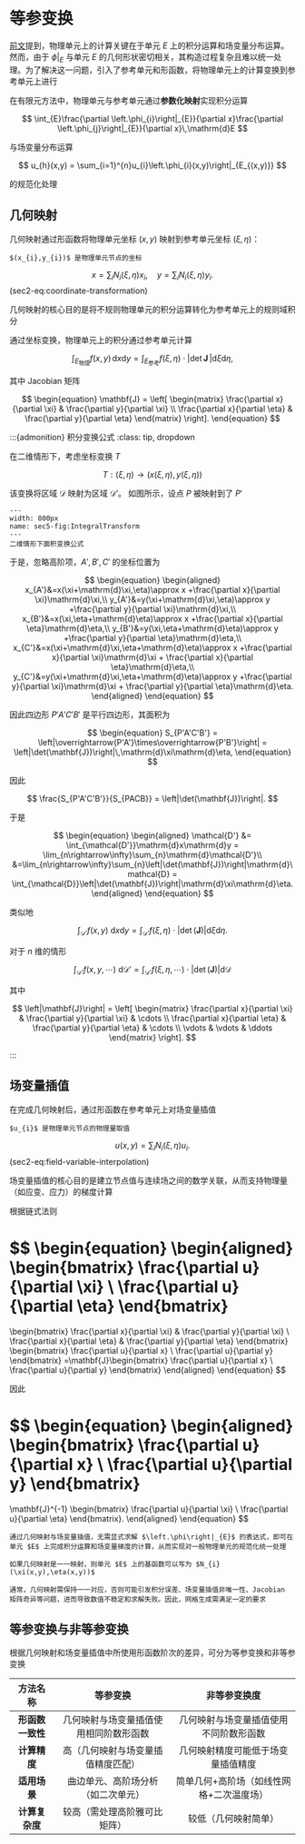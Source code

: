 # 等参变换

[前文](./intro.md)提到，物理单元上的计算关键在于单元 $E$ 上的积分运算和场变量分布运算。然而，由于 $\left.\phi\right|_{E}$ 与单元 $E$ 的几何形状密切相关，其构造过程复杂且难以统一处理。为了解决这一问题，引入了参考单元和形函数，将物理单元上的计算变换到参考单元上进行

在有限元方法中，物理单元与参考单元通过**参数化映射**实现积分运算

$$
\int_{E}\frac{\partial \left.\phi_{i}\right|_{E}}{\partial x}\frac{\partial \left.\phi_{j}\right|_{E}}{\partial x}\,\mathrm{d}E
$$

与场变量分布运算

$$
u_{h}(x,y) = \sum_{i=1}^{n}u_{i}\left.\phi_{i}(x,y)\right|_{E_{(x,y)}}
$$

的规范化处理

## 几何映射

几何映射通过形函数将物理单元坐标 $(x,y)$ 映射到参考单元坐标 $(\xi, \eta)$：

```{margin}
$(x_{i},y_{i})$ 是物理单元节点的坐标
```

$$
\begin{equation}
x = \sum_{i} N_{i}(\xi,\eta)x_{i},\quad y = \sum_{i} N_{i}(\xi,\eta)y_{i}.
\end{equation}
$$ (sec2-eq:coordinate-transformation)

几何映射的核心目的是将不规则物理单元的积分运算转化为参考单元上的规则域积分

通过坐标变换，物理单元上的积分通过参考单元计算

$$
\int_{E_\text{物理}}f(x,y)\,\mathrm{d}x\mathrm{d}y=\int_{E_\text{参考}}f(\xi,\eta)\cdot\left|\det \mathbf{J}\,\right|\mathrm{d}\xi\mathrm{d}\eta,
$$

其中 Jacobian 矩阵

$$
\begin{equation}
\mathbf{J} = \left[
\begin{matrix}
\frac{\partial x}{\partial \xi} & \frac{\partial y}{\partial \xi} \\
\frac{\partial x}{\partial \eta} & \frac{\partial y}{\partial \eta} 
\end{matrix}
\right].
\end{equation}
$$

:::{admonition} 积分变换公式
:class: tip, dropdown

在二维情形下，考虑坐标变换 $T$

$$
T:(\xi,\eta) \rightarrow (x(\xi,\eta),y(\xi,\eta))
$$

该变换将区域 $\mathcal{D}$ 映射为区域 $\mathcal{D}'$。
如图所示，设点 $P$ 被映射到了 $P'$

```{figure} ../../../images/Math/chap2/IntegralTransform.png
---
width: 800px
name: sec5-fig:IntegralTransform
---
二维情形下面积变换公式
```

于是，忽略高阶项，$A',B',C'$ 的坐标位置为

$$
\begin{equation}
\begin{aligned}
x_{A'}&=x(\xi+\mathrm{d}\xi,\eta)\approx x +\frac{\partial x}{\partial \xi}\mathrm{d}\xi,\\
y_{A'}&=y(\xi+\mathrm{d}\xi,\eta)\approx y +\frac{\partial y}{\partial \xi}\mathrm{d}\xi,\\
x_{B'}&=x(\xi,\eta+\mathrm{d}\eta)\approx x +\frac{\partial x}{\partial \eta}\mathrm{d}\eta,\\
y_{B'}&=y(\xi,\eta+\mathrm{d}\eta)\approx y +\frac{\partial y}{\partial \eta}\mathrm{d}\eta,\\
x_{C'}&=x(\xi+\mathrm{d}\xi,\eta+\mathrm{d}\eta)\approx x +\frac{\partial x}{\partial \xi}\mathrm{d}\xi + \frac{\partial x}{\partial \eta}\mathrm{d}\eta,\\
y_{C'}&=y(\xi+\mathrm{d}\xi,\eta+\mathrm{d}\eta)\approx y +\frac{\partial y}{\partial \xi}\mathrm{d}\xi + \frac{\partial y}{\partial \eta}\mathrm{d}\eta.
\end{aligned}
\end{equation}
$$

因此四边形 $P'A'C'B'$ 是平行四边形，其面积为

$$
\begin{equation}
S_{P'A'C'B'} = \left|\overrightarrow{P'A'}\times\overrightarrow{P'B'}\right|  = \left|\det(\mathbf{J})\right|\,\mathrm{d}\xi\mathrm{d}\eta,
\end{equation}
$$

因此

$$
\frac{S_{P'A'C'B'}}{S_{PACB}} = \left|\det(\mathbf{J})\right|.
$$

于是

$$
\begin{equation}
\begin{aligned}
\mathcal{D'} &= \int_{\mathcal{D'}}\mathrm{d}x\mathrm{d}y =
\lim_{n\rightarrow\infty}\sum_{n}\mathrm{d}\mathcal{D'}\\
&=\lim_{n\rightarrow\infty}\sum_{n}\left|\det(\mathbf{J})\right|\mathrm{d}\mathcal{D} = \int_{\mathcal{D}}\left|\det(\mathbf{J})\right|\mathrm{d}\xi\mathrm{d}\eta.
\end{aligned}
\end{equation}
$$

类似地

$$
\int_{\mathcal{D'}}f(x,y)\ \mathrm{d}x\mathrm{d}y = \int_{\mathcal{D'}}f(\xi,\eta)\cdot\left|\det(\mathbf{J})\right|\mathrm{d}\xi\mathrm{d}\eta.
$$

对于 $n$ 维的情形

$$
\int_{\mathcal{D'}}f(x,y,\cdots)\ \mathrm{d}\mathcal{D'} = \int_{\mathcal{D'}}f(\xi,\eta,\cdots)\cdot\left|\det(\mathbf{J})\right|\mathrm{d}\mathcal{D}
$$

其中

$$
\left|\mathbf{J}\right| = \left[
\begin{matrix}
\frac{\partial x}{\partial \xi} & \frac{\partial y}{\partial \xi} & \cdots \\
\frac{\partial x}{\partial \eta} & \frac{\partial y}{\partial \eta} & \cdots  \\
\vdots & \vdots & \ddots
\end{matrix}
\right].
$$

:::


## 场变量插值

在完成几何映射后，通过形函数在参考单元上对场变量插值

```{margin}
$u_{i}$ 是物理单元节点的物理量取值
```

$$
u(x,y)=\sum_{i}N_{i}(\xi,\eta)u_{i}.
$$ (sec2-eq:field-variable-interpolation)

场变量插值的核心目的是建立节点值与连续场之间的数学关联，从而支持物理量（如应变、应力）的梯度计算

根据链式法则

$$
\begin{equation}
\begin{aligned}
\begin{bmatrix}
\frac{\partial u}{\partial \xi} \\
\frac{\partial u}{\partial \eta}
\end{bmatrix}
=
\begin{bmatrix}
\frac{\partial x}{\partial \xi} & \frac{\partial y}{\partial \xi} \\
\frac{\partial x}{\partial \eta} & \frac{\partial y}{\partial \eta}
\end{bmatrix}
\begin{bmatrix}
\frac{\partial u}{\partial x} \\
\frac{\partial u}{\partial y}
\end{bmatrix}
=\mathbf{J}\begin{bmatrix}
\frac{\partial u}{\partial x} \\
\frac{\partial u}{\partial y}
\end{bmatrix}
\end{aligned}
\end{equation}
$$

因此

$$
\begin{equation}
\begin{aligned}
\begin{bmatrix}
\frac{\partial u}{\partial x} \\
\frac{\partial u}{\partial y}
\end{bmatrix}
=
\mathbf{J}^{-1}
\begin{bmatrix}
\frac{\partial u}{\partial \xi} \\
\frac{\partial u}{\partial \eta}
\end{bmatrix}.
\end{aligned}
\end{equation}
$$

```{note}
通过几何映射与场变量插值，无需显式求解 $\left.\phi\right|_{E}$ 的表达式，即可在单元 $E$ 上完成积分运算和场变量梯度的计算，从而实现对一般物理单元的规范化统一处理

如果几何映射是一一映射，则单元 $E$ 上的基函数可以写为 $N_{i}(\xi(x,y),\eta(x,y))$

通常，几何映射需保持一一对应，否则可能引发积分误差、场变量插值非唯一性、Jacobian 矩阵奇异等问题，进而导致数值不稳定和求解失败。因此，网格生成需满足一定的要求

```


## 等参变换与非等参变换

根据几何映射和场变量插值中所使用形函数阶次的差异，可分为等参变换和非等参变换

| **方法名称**       | **等参变换**                                              | **非等参变换度** | 
|:---------:|:--------------:|:--------:|
| **形函数一致性** | 几何映射与场变量插值使用相同阶数形函数 | 几何映射与场变量插值使用不同阶数形函数            | 
| **计算精度**     | 高（几何映射与场变量插值精度匹配）  |  几何映射精度可能低于场变量插值精度            |
| **适用场景**        | 曲边单元、高阶场分析（如二次单元） | 简单几何+高阶场（如线性网格+二次温度场）           |
| **计算复杂度**      | 较高（需处理高阶雅可比矩阵）  | 较低（几何映射简单）           |
